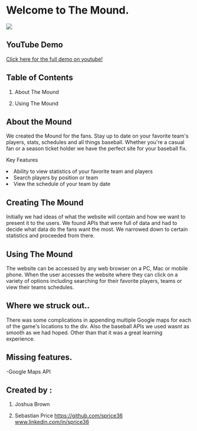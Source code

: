 # Welcome to The Mound. 
 
<img src= 'https://i.pinimg.com/originals/5d/70/be/5d70be9a2975b05d242d5490dd8b6801.jpg'>

## YouTube Demo

<a href="https://youtu.be/5RvMv99PBJQ" target="_blank">Click here for the full demo on youtube!</a>

## Table of Contents

1. About The Mound

2. Using The Mound 

## About the Mound
 
We created the Mound for the fans. Stay up to date on your favorite team's players, stats, 
schedules and all things baseball. Whether you're a casual fan or a season ticket holder we 
have the perfect site for your baseball fix.

Key Features

<li> Ability to view statistics of your favorite team and players </li>
<li> Search players by position or team </li>
<li> View the schedule of your team by date </li>

## Creating The Mound

Initially we had ideas of what the website will contain and how we want to present it to the users. We found
APIs that were full of data and had to decide what data do the fans want the most. We narrowed down to 
certain statistics and proceeded from there.  

## Using The Mound

The website can be accessed by any web browser on a PC, Mac or mobile phone. When the user accesses
the website where they can click on a variety of options including searching for their
favorite players, teams or view their teams schedules.

## Where we struck out..
There was some complications in appending multiple Google maps for each of the game's 
locations to the div. Also the baseball APIs we used wasnt as smooth as we had hoped. 
Other than that it was a great learning experience.

## Missing features.
-Google Maps API

## Created by : 
1. Joshua Brown 

2. Sebastian Price    <a href="https://github.com/sprice36">https://github.com/sprice36</a>    
<a href="https://www.linkedin.com/in/sprice36">www.linkedin.com/in/sprice36</a>






 
